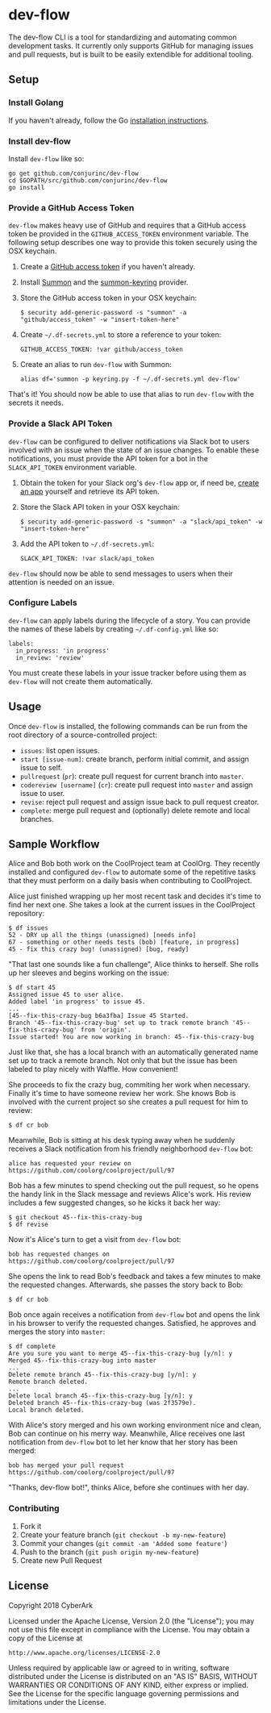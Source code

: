 # dev-flow

The dev-flow CLI is a tool for standardizing and automating common development
tasks. It currently only supports GitHub for managing issues and pull requests,
but is built to be easily extendible for additional tooling.

## Setup

### Install Golang

If you haven't already, follow the Go [installation instructions](https://golang.org/doc/install#install).

### Install dev-flow

Install `dev-flow` like so:

```
go get github.com/conjurinc/dev-flow
cd $GOPATH/src/github.com/conjurinc/dev-flow
go install
```

### Provide a GitHub Access Token

`dev-flow` makes heavy use of GitHub and requires that a GitHub access token be
provided in the `GITHUB_ACCESS_TOKEN` environment variable. The following setup
describes one way to provide this token securely using the OSX keychain.

1. Create a [GitHub access token](https://help.github.com/articles/creating-a-personal-access-token-for-the-command-line/)
if you haven't already.

1. Install [Summon](https://github.com/cyberark/summon) and the [summon-keyring](https://github.com/conjurinc/summon-keyring) provider.

1. Store the GitHub access token in your OSX keychain:

    ```
    $ security add-generic-password -s "summon" -a "github/access_token" -w "insert-token-here"
    ```

1. Create `~/.df-secrets.yml` to store a reference to your token:

    ```
    GITHUB_ACCESS_TOKEN: !var github/access_token
    ```

1. Create an alias to run `dev-flow` with Summon:

    ```
    alias df='summon -p keyring.py -f ~/.df-secrets.yml dev-flow'
    ```

That's it! You should now be able to use that alias to run `dev-flow` with the
secrets it needs.

### Provide a Slack API Token

`dev-flow` can be configured to deliver notifications via Slack bot to users
involved with an issue when the state of an issue changes. To enable these
notifications, you must provide the API token for a bot in the `SLACK_API_TOKEN`
environment variable.

1. Obtain the token for your Slack org's `dev-flow` app or, if need be, [create an app](https://api.slack.com/slack-apps)
yourself and retrieve its API token.

1. Store the Slack API token in your OSX keychain:

    ```
    $ security add-generic-password -s "summon" -a "slack/api_token" -w "insert-token-here"
    ```

1. Add the API token to `~/.df-secrets.yml`:

    ```
    SLACK_API_TOKEN: !var slack/api_token
    ```

`dev-flow` should now be able to send messages to users when their attention is
needed on an issue.

### Configure Labels

`dev-flow` can apply labels during the lifecycle of a story. You can provide the
names of these labels by creating `~/.df-config.yml` like so:

```
labels:
  in_progress: 'in progress'
  in_review: 'review'
```

You must create these labels in your issue tracker before using them as
`dev-flow` will not create them automatically.

## Usage

Once `dev-flow` is installed, the following commands can be run from the root directory of a source-controlled project:

- `issues`: list open issues.
- `start [issue-num]`: create branch, perform initial commit, and assign issue to self.
- `pullrequest` (`pr`): create pull request for current branch into `master`.
- `codereview [username]` (`cr`): create pull request into `master` and assign issue to user.
- `revise`: reject pull request and assign issue back to pull request creator.
- `complete`: merge pull request and (optionally) delete remote and local branches.

## Sample Workflow

Alice and Bob both work on the CoolProject team at CoolOrg. They recently
installed and configured `dev-flow` to automate some of the repetitive tasks
that they must perform on a daily basis when contributing to CoolProject.

Alice just finished wrapping up her most recent task and decides it's time to
find her next one. She takes a look at the current issues in the CoolProject
repository:

```
$ df issues
52 - DRY up all the things (unassigned) [needs info]
67 - something or other needs tests (bob) [feature, in progress]
45 - fix this crazy bug! (unassigned) [bug, ready]
```

"That last one sounds like a fun challenge", Alice thinks to herself. She rolls
up her sleeves and begins working on the issue:

```
$ df start 45
Assigned issue 45 to user alice.
Added label 'in progress' to issue 45.
...
[45--fix-this-crazy-bug b6a3fba] Issue 45 Started.
Branch '45--fix-this-crazy-bug' set up to track remote branch '45--fix-this-crazy-bug' from 'origin'.
Issue started! You are now working in branch: 45--fix-this-crazy-bug
```

Just like that, she has a local branch with an automatically generated name set
up to track a remote branch. Not only that but the issue has been labeled to
play nicely with Waffle. How convenient!

She proceeds to fix the crazy bug, commiting her work when necessary. Finally
it's time to have someone review her work. She knows Bob is involved with the
current project so she creates a pull request for him to review:

```
$ df cr bob
```

Meanwhile, Bob is sitting at his desk typing away when he suddenly receives a
Slack notification from his friendly neighborhood `dev-flow` bot:

```
alice has requested your review on https://github.com/coolorg/coolproject/pull/97
```

Bob has a few minutes to spend checking out the pull request, so he opens the
handy link in the Slack message and reviews Alice's work. His review includes
a few suggested changes, so he kicks it back her way:

```
$ git checkout 45--fix-this-crazy-bug
$ df revise
```

Now it's Alice's turn to get a visit from `dev-flow` bot:

```
bob has requested changes on https://github.com/coolorg/coolproject/pull/97
```

She opens the link to read Bob's feedback and takes a few minutes to make the
requested changes. Afterwards, she passes the story back to Bob:

```
$ df cr bob
```

Bob once again receives a notification from `dev-flow` bot and opens the link in
his browser to verify the requested changes. Satisfied, he approves and merges
the story into `master`:

```
$ df complete
Are you sure you want to merge 45--fix-this-crazy-bug [y/n]: y
Merged 45--fix-this-crazy-bug into master
...
Delete remote branch 45--fix-this-crazy-bug [y/n]: y
Remote branch deleted.
...
Delete local branch 45--fix-this-crazy-bug [y/n]: y
Deleted branch 45--fix-this-crazy-bug (was 2f3579e).
Local branch deleted.
```

With Alice's story merged and his own working environment nice and clean, Bob
can continue on his merry way. Meanwhile, Alice receives one last notification
from `dev-flow` bot to let her know that her story has been merged:

```
bob has merged your pull request https://github.com/coolorg/coolproject/pull/97
```

"Thanks, dev-flow bot!", thinks Alice, before she continues with her day.

### Contributing

1. Fork it
1. Create your feature branch (`git checkout -b my-new-feature`)
1. Commit your changes (`git commit -am 'Added some feature'`)
1. Push to the branch (`git push origin my-new-feature`)
1. Create new Pull Request

## License

Copyright 2018 CyberArk

Licensed under the Apache License, Version 2.0 (the "License");
you may not use this file except in compliance with the License.
You may obtain a copy of the License at

    http://www.apache.org/licenses/LICENSE-2.0

Unless required by applicable law or agreed to in writing, software
distributed under the License is distributed on an "AS IS" BASIS,
WITHOUT WARRANTIES OR CONDITIONS OF ANY KIND, either express or implied.
See the License for the specific language governing permissions and
limitations under the License.
